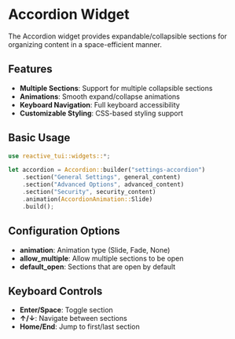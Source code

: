 # Accordion Widget

The Accordion widget provides expandable/collapsible sections for organizing content in a space-efficient manner.

## Features

- **Multiple Sections**: Support for multiple collapsible sections
- **Animations**: Smooth expand/collapse animations
- **Keyboard Navigation**: Full keyboard accessibility
- **Customizable Styling**: CSS-based styling support

## Basic Usage

```rust
use reactive_tui::widgets::*;

let accordion = Accordion::builder("settings-accordion")
    .section("General Settings", general_content)
    .section("Advanced Options", advanced_content)
    .section("Security", security_content)
    .animation(AccordionAnimation::Slide)
    .build();
```

## Configuration Options

- **animation**: Animation type (Slide, Fade, None)
- **allow_multiple**: Allow multiple sections to be open
- **default_open**: Sections that are open by default

## Keyboard Controls

- **Enter/Space**: Toggle section
- **↑/↓**: Navigate between sections
- **Home/End**: Jump to first/last section
